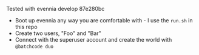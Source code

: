 Tested with evennia develop 87e280bc

- Boot up evennia any way you are comfortable with - I use the `run.sh` in this repo
- Create two users, "Foo" and "Bar"
- Connect with the superuser account and create the world with `@batchcode duo`
